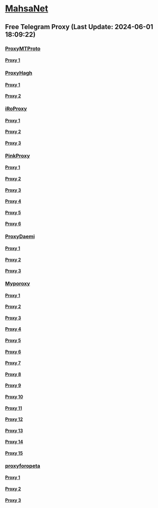 
# [MahsaNet](https://t.me/mahsa_net)
## Free Telegram Proxy (Last Update: 2024-06-01 18:09:22)
### [ProxyMTProto](https://t.me/ProxyMTProto)
#### [Proxy 1](tg://proxy?server=cloudflare.com.nokia.co.uk.do_you.want_to.clash_without.this.www.microsoft.com.there_is_no.place_like.localhost.www.bing.com.count_with_me.cyou.net.digikala.com.msn.com.bsi.ir.enamad.ir.now_sudo.again_to_fight.everyone.i_am.dns_internet.dns-net.co.uk.&port=000000000000000000000000000000000000000000000000000000000000000000000000000007443&secret=FgMBAgABAAH8AwOG4kw63QPQ)
### [ProxyHagh](https://t.me/ProxyHagh)
#### [Proxy 1](tg://proxy?server=50.7.85.219&port=443&secret=eeaa2b136ab43e64286cd737a2136ec9326170742d63656e746f732e6f7267)
#### [Proxy 2](tg://proxy?server=50.7.85.219&port=443&secret=eeaa2b136ab43e64286cd737a2136ec9326170742d63656e746f732e6f7267)
### [iRoProxy](https://t.me/iRoProxy)
#### [Proxy 1](tg://proxy?server=103.69.224.198&port=6&secret=7HQighJPBNMYVRNB6tdkVw)
#### [Proxy 2](tg://proxy?server=103.69.224.218&port=6&secret=7HQighJPBNMYVRNB6tdkVw)
#### [Proxy 3](tg://proxy?server=103.69.224.198&port=6&secret=7HQighJPBNMYVRNB6tdkVw)
### [PinkProxy](https://t.me/PinkProxy)
#### [Proxy 1](tg://proxy?server=49.12.192.191&port=7980&secret=7HQighJPBNEnVRNB6tdkVw)
#### [Proxy 2](tg://proxy?server=91.107.224.108&port=7&secret=7HQighJPBNEnVRNB6tdkVw)
#### [Proxy 3](tg://proxy?server=91.107.224.108&port=7&secret=7HQighJPBNEnVRNB6tdkVw)
#### [Proxy 4](tg://proxy?server=91.107.224.108&port=7&secret=7HQighJPBNEnVRNB6tdkVw)
#### [Proxy 5](tg://proxy?server=49.12.192.191&port=7980&secret=7HQighJPBNEnVRNB6tdkVw)
#### [Proxy 6](tg://proxy?server=94.130.77.215&port=777&secret=7HQighJPBNEnVRNB6tdkVw)
### [ProxyDaemi](https://t.me/ProxyDaemi)
#### [Proxy 1](tg://proxy?server=77.238.239.36&port=8085&secret=7HQighJPBNEnVRNB6tdkVw)
#### [Proxy 2](tg://proxy?server=77.96.81.213.ph-memar.ir&port=6986&secret=7HQighJPBNEnVRNB6tdkVw)
#### [Proxy 3](tg://proxy?server=195.201.252.107&port=67&secret=FgMBAgABAAH8AwOG4kw63Q%3D%3D)
### [Myporoxy](https://t.me/Myporoxy)
#### [Proxy 1](tg://proxy?server=dash.Cloudflare.com.www.google.com.hercoll.pw&port=1919&secret=7HQighJPBNMYVRNB6tdkVw)
#### [Proxy 2](tg://proxy?server=Web.Cloudflare.com.www.gmail.com.vordok.sbs&port=1919&secret=7HQighJPBNMYVRNB6tdkVw)
#### [Proxy 3](tg://proxy?server=Dash.Cloudflare.com.www.google.com.hercoll.pw&port=1919&secret=7HQighJPBNMYVRNB6tdkVw)
#### [Proxy 4](tg://proxy?server=web.cloudflare.com.www.gmail.com.vordok.sbs&port=1919&secret=7HQighJPBNMYVRNB6tdkVw)
#### [Proxy 5](tg://proxy?server=Login.Cloudflare.com.www.play.google.com.ebroman.uno&port=1919&secret=7HQighJPBNMYVRNB6tdkVw)
#### [Proxy 6](tg://proxy?server=Web.cloudflare.com.www.gmail.com.vordok.sbs&port=1919&secret=7HQighJPBNMYVRNB6tdkVw)
#### [Proxy 7](tg://proxy?server=login.Cloudflare.com.www.play.google.com.ebroman.uno&port=1919&secret=7HQighJPBNMYVRNB6tdkVw)
#### [Proxy 8](tg://proxy?server=web.cloudflare.com.www.gmail.com.vordok.sbs&port=1919&secret=7HQighJPBNMYVRNB6tdkVw)
#### [Proxy 9](tg://proxy?server=Login.Cloudflare.com.www.play.google.com.ebroman.uno&port=1919&secret=7HQighJPBNMYVRNB6tdkVw)
#### [Proxy 10](tg://proxy?server=Web.cloudflare.com.www.gmail.com.vordok.sbs&port=1919&secret=7HQighJPBNMYVRNB6tdkVw)
#### [Proxy 11](tg://proxy?server=Dash.Cloudflare.com.www.google.com.hercoll.pw&port=1919&secret=7HQighJPBNMYVRNB6tdkVw)
#### [Proxy 12](tg://proxy?server=web.cloudflare.com.www.gmail.com.vordok.sbs&port=1919&secret=7HQighJPBNMYVRNB6tdkVw)
#### [Proxy 13](tg://proxy?server=Login.Cloudflare.com.www.play.google.com.ebroman.uno&port=1919&secret=7HQighJPBNMYVRNB6tdkVw)
#### [Proxy 14](tg://proxy?server=Web.cloudflare.com.www.gmail.com.vordok.sbs&port=1919&secret=7HQighJPBNMYVRNB6tdkVw)
#### [Proxy 15](tg://proxy?server=Dash.Cloudflare.com.www.google.com.hercoll.pw&port=1919&secret=7HQighJPBNMYVRNB6tdkVw)
### [proxyforopeta](https://t.me/proxyforopeta)
#### [Proxy 1](tg://proxy?server=77.96.81.213.ph-memar.ir&port=6986&secret=7HQighJPBNEnVRNB6tdkVw)
#### [Proxy 2](tg://proxy?server=77.238.239.36&port=8085&secret=7HQighJPBNEnVRNB6tdkVw)
#### [Proxy 3](tg://proxy?server=178.20.44.169&port=99&secret=7HQighJPBNMYVRNB6tdkVw)

    